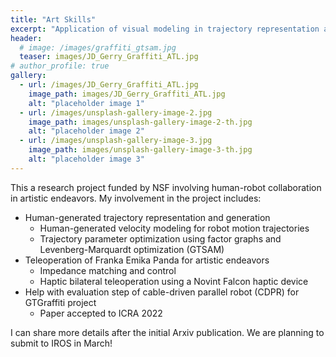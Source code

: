```yaml
---
title: "Art Skills"
excerpt: "Application of visual modeling in trajectory representation and optimization and manipulator control for robot art."
header:
  # image: /images/graffiti_gtsam.jpg
  teaser: images/JD_Gerry_Graffiti_ATL.jpg
# author_profile: true
gallery:
  - url: /images/JD_Gerry_Graffiti_ATL.jpg
    image_path: images/JD_Gerry_Graffiti_ATL.jpg
    alt: "placeholder image 1"
  - url: /images/unsplash-gallery-image-2.jpg
    image_path: images/unsplash-gallery-image-2-th.jpg
    alt: "placeholder image 2"
  - url: /images/unsplash-gallery-image-3.jpg
    image_path: images/unsplash-gallery-image-3-th.jpg
    alt: "placeholder image 3"
---
```


This a research project funded by NSF involving human-robot collaboration in artistic endeavors. My involvement in the project includes:
- Human-generated trajectory representation and generation
  - Human-generated velocity modeling for robot motion trajectories
  - Trajectory parameter optimization using factor graphs and Levenberg-Marquardt optimization (GTSAM)
- Teleoperation of Franka Emika Panda for artistic endeavors
  - Impedance matching and control
  - Haptic bilateral teleoperation using a Novint Falcon haptic device
- Help with evaluation step of cable-driven parallel robot (CDPR) for GTGraffiti project
  - Paper accepted to ICRA 2022

I can share more details after the initial Arxiv publication.
We are planning to submit to IROS in March!
